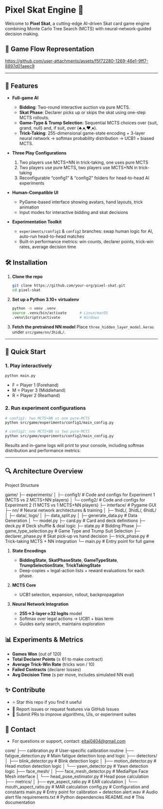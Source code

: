 # Pixel Skat Engine 🤖

Welcome to **Pixel Skat**, a cutting-edge AI-driven Skat card game engine combining Monte Carlo Tree Search (MCTS) with neural-network-guided decision making.


## 📸 Game Flow Representation

https://github.com/user-attachments/assets/f5f72280-1269-46e1-9ff7-8897d01aeec9

---

## 🚀 Features

* **Full-game AI**

  * **Bidding**: Two-round interactive auction via pure MCTS.
  * **Skat Phase**: Declarer picks up or skips the skat using one-step MCTS rollouts.
  * **Game-Type & Trump Selection**: Sequential MCTS choices over {suit, grand, null} and, if suit, over {♣,♠,♥,♦}.
  * **Trick-Taking**: 255-dimensional game-state encoding + 3-layer neural network → softmax probability distribution → UCB1 + biased MCTS.

* **Three Play Configurations**

  1. Two players use MCTS+NN in trick-taking, one uses pure MCTS
  2. Two players use pure MCTS, two players use MCTS+NN in trick-taking
  3. Reconfigurable “config1” & “config2” folders for head-to-head AI experiments

* **Human-Compatible UI**

  * PyGame-based interface showing avatars, hand layouts, trick animation
  * Input modes for interactive bidding and skat decisions

* **Experimentation Toolkit**

  * `experiments/config1` & `config2` branches: swap human logic for AI, auto-run head-to-head matches
  * Built-in performance metrics: win counts, declarer points, trick-win rates, average decision time


## 🛠️ Installation

1. **Clone the repo**

   ```bash
   git clone https://github.com/your-org/pixel-skat.git
   cd pixel-skat
   ```

2. **Set up a Python 3.10+ virtualenv**

   ```bash
   python -m venv .venv
   source .venv/bin/activate      # Linux/macOS
   .venv\Scripts\activate         # Windows
   ```

3. **Fetch the pretrained NN model**
   Place `three_hidden_layer_model.keras` under `src/game/nn/3hidL/`.

---

## 🚩 Quick Start

### 1. Play interactively

```bash
python main.py
```

* F = Player 1 (Forehand)
* M = Player 3 (Middlehand)
* R = Player 2 (Rearhand)

### 2. Run experiment configurations

```bash
# config1: two MCTS+NN vs one pure-MCTS
python src/game/experiments/config1/main_config.py

# config2: one MCTS+NN vs two pure-MCTS
python src/game/experiments/config2/main_config.py
```

Results and in-game logs will print to your console, including softmax distribution and performance metrics.

---

## 🔍 Architecture Overview

Project Structure

game/
├─ experiments/
│  ├─ config1/                # Code and configs for Experiment 1 (MCTS vs 2 MCTS+NN players)
│  └─ config2/                # Code and configs for Experiment 2 (1 MCTS vs 1 MCTS+NN players)
├─ interface/                 # Pygame GUI 
├─ nn/                        # Neural network architectures & training
│  ├─ 1hidL/, 3hidL/, 6hidL/
│  ├─ data/, logs/
│  ├─ data_split.py
│  ├─ generate_data.py       # Data Generation
│  └─ model.py
├─ card.py                   # Card and deck definitions
├─ deck.py                   # Deck shuffle & deal logic
├─ state.py                  # Bidding Phase 
├─ game_type_selection.py    # Game Type and Trump Suit Selection
├─ declarer_phase.py         # Skat pick-up vs hand decision
├─ trick_phase.py            # Trick-taking MCTS + NN integration
└─ main.py                   # Entry point for full game

1. **State Encodings**

   * **BiddingState**, **SkatPhaseState**, **GameTypeState**, **TrumpSelectionState**, **TrickTakingState**
   * Deep-copies + legal-action lists + reward evaluations for each phase.

2. **MCTS Core**

   * UCB1 selection, expansion, rollout, backpropagation

3. **Neural Network Integration**

   * **255→3-layer→32 logits** model
   * Softmax over legal actions → UCB1 + bias term
   * Guides early search, maintains exploration


## 📊 Experiments & Metrics

* **Games Won** (out of 120)
* **Total Declarer Points** (≥ 61 to make contract)
* **Average Trick-Win Rate** (tricks won / 10)
* **Failed Contracts** (declarer losses)
* **Avg Decision Time** (s per move, includes simulated NN eval)

## ✨ Contribute

* ⭐ Star this repo if you find it useful
* 🐞 Report issues or request features via GitHub Issues
* 📝 Submit PRs to improve algorithms, UIs, or experiment suites

## 🚩 Contact
* For questions or support, contact: eltaj0404@gmail.com


core/
├── calibration.py         # User-specific calibration routine
├── fatigue_detection.py   # Main fatigue detection loop and logic
├── detectors/
│   ├── blink_detector.py  # Blink detection logic
│   ├── motion_detector.py # Head motion detection logic
│   └── yawn_detector.py   # Yawn detection logic
├── face_mesh/
│   ├── face_mesh_detector.py # MediaPipe Face Mesh interface
│   └── head_pose_estimator.py # Head pose calculation
├── metrics/
│   ├── eye_aspect_ratio.py   # EAR calculation
│   └── mouth_aspect_ratio.py # MAR calculation
config.py               # Configuration and constants
main.py                 # Entry point for calibration + detection
alert.wav               # Audio alert file
requirements.txt        # Python dependencies
README.md               # This documentation


